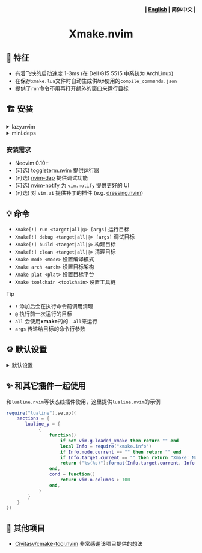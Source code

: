 <p align="right"><b>| <a href="README.md">English</a> | 简体中文 |</b></p>

<h1 align="center">
  Xmake.nvim
</h1>

## 🎐 特征

- 有着飞快的启动速度 1-3ms (在 Dell G15 5515 中系统为 ArchLinux)
- 在保存`xmake.lua`文件时自动生成供*lsp*使用的`compile_commands.json`
- 提供了`run`命令不用再打开额外的窗口来运行目标

## 🏗 安装

<details>
  <summary>lazy.nvim</summary>

```lua
{
    "Mythos-404/xmake.nvim",
    version = "^3",
    lazy = true,
    event = "BufReadPost",
    config = true,
}
```

</details>

<details>
  <summary>mini.deps</summary>

```lua
add("Mythos-404/xmake.nvim")
```

</details>

### 安装需求

- Neovim 0.10+
- (可选) [toggleterm.nvim](https://github.com/akinsho/toggleterm.nvim) 提供运行器
- (可选) [nvim-dap](https://github.com/mfussenegger/nvim-dap) 提供调试功能
- (可选) [nvim-notify](https://github.com/rcarriga/nvim-notify) 为 `vim.notify` 提供更好的 UI
- (可选) 对 `vim.ui` 提供补丁的插件 (e.g. [dressing.nvim](https://github.com/stevearc/dressing.nvim))

## 💡 命令

- `Xmake[!] run <target|all|@> [args]` 运行目标
- `Xmake[!] debug <target|all|@> [args]` 调试目标
- `Xmake[!] build <target|all|@>` 构建目标
- `Xmake[!] clean <target|all|@>` 清理目标
- `Xmake mode <mode>` 设置编译模式
- `Xmake arch <arch>` 设置目标架构
- `Xmake plat <plat>` 设置目标平台
- `Xmake toolchain <toolchain>` 设置工具链

> [!Tip]
>
> - `!` 添加后会在执行命令前调用清理
> - `@` 执行前一次运行的目标
> - `all` 会使用**xmake**的的`--all`来运行
> - `args` 传递给目标的命令行参数

## ⚙️ 默认设置

<details>
  <summary>默认设置</summary>

```lua
{
    -- 在保存`xmake.lua`时的配置
    on_save = {
        -- 重新加载项目信息
        reload_project_info = true,
        -- `compile_commands.json` 的生成配置
        lsp_compile_commands = {
            enable = true,
            -- 输出的文件的目录名称(相对路径)
            output_dir = "build",
        },
    },

    -- 调试有关配置
    debuger = {
        -- 检测项目的构建模式, 如果不是下方中的目标将
        -- 自动切换为 `debug` 模式来构建运行,
        -- 并且自动切回原构建模式
        rulus = { "debug", "releasedbg" },
        -- Dap 配置, 请自行查询 Dap 和调试器的文档
        dap = {
            name = "Xmake Debug",
            type = "codelldb",
            request = "launch",
            cwd = "${workspaceFolder}",
            console = "integratedTerminal",
            stopOnEntry = false,
            runInTerminal = true,
        },
    },

    -- 通知有关功能
    notify = {
        -- 完成图标
        icons = {
            error = "",
            successfully = "",
        },
        -- 用于显示进度的图标
        spinner = { "⠋", "⠙", "⠹", "⠸", "⠼", "⠴", "⠦", "⠧", "⠇", "⠏" },
        -- 进度条的刷新时间
        refresh_rate_ms = 100,
    },

    -- 运行器配置
    runner = {
        -- 选择哪个作为后端
        type = "toggleterm", ---@type "toggleterm"|"terminal"|"quickfix"

        config = {
            toggleterm = {
                direction = "float", ---@type "vertical"|"horizontal"|"tab"|"float"
                singleton = true,
                auto_scroll = true,
                close_on_success = false,
            },
            terminal = {
                name = "Runner Terminal",
                prefix_name = "[Xmake]: ",
                split_size = 15,
                split_direction = "horizontal", ---@type "vertical"|"horizontal"
                focus = true,
                focus_auto_insert = true,
                auto_resize = true,
                close_on_success = false,
            },
            quickfix = {
                show = "always", ---@type "always"|"only_on_error"
                size = 15,
                position = "botright", ---@type "vertical"|"horizontal"|"leftabove"|"aboveleft"|"rightbelow"|"belowright"|"topleft"|"botright"
                close_on_success = false,
            },
        },
    },
    -- 执行器配置
    execute = {
        -- 选择哪个作为后端
        type = "quickfix", ---@type "toggleterm"|"terminal"|"quickfix"

        config = {
            toggleterm = {
                direction = "float", ---@type "vertical"|"horizontal"|"tab"|"float"
                singleton = true,
                auto_scroll = true,
                close_on_success = true,
            },
            terminal = {
                name = "Executor Terminal",
                prefix_name = "[Xmake]: ",
                split_size = 15,
                split_direction = "horizontal", ---@type "vertical"|"horizontal"
                focus = false,
                focus_auto_insert = true,
                auto_resize = true,
                close_on_success = true,
            },
            quickfix = {
                show = "only_on_error", ---@type "always"|"only_on_error"
                size = 15,
                position = "botright", ---@type "vertical"|"horizontal"|"leftabove"|"aboveleft"|"rightbelow"|"belowright"|"topleft"|"botright"
                close_on_success = true,
            },
        },
    },

    -- 开启开发模式
    dev_debug = true,
})
```

</details>

## ✨ 和其它插件一起使用

和`lualine.nvim`等状态线插件使用，这里提供`lualine.nvim`的示例

```lua
require("lualine").setup({
    sections = {
       lualine_y = {
            {
                function()
                    if not vim.g.loaded_xmake then return "" end
                    local Info = require("xmake.info")
                    if Info.mode.current == "" then return "" end
                    if Info.target.current == "" then return "Xmake: Not Select Target" end
                    return ("%s(%s)"):format(Info.target.current, Info.mode.current)
                end,
                cond = function()
                    return vim.o.columns > 100
                end,
            }
        }
    }
})
```

## 🎉 其他项目

- [Civitasv/cmake-tool.nvim](https://github.com/Civitasv/cmake-tools.nvim) 非常感谢该项目提供的想法
